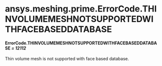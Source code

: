 # ansys.meshing.prime.ErrorCode.THINVOLUMEMESHNOTSUPPORTEDWITHFACEBASEDDATABASE



#### ErrorCode.THINVOLUMEMESHNOTSUPPORTEDWITHFACEBASEDDATABASE *= 12112*

Thin volume mesh is not supported with face based database.

<!-- !! processed by numpydoc !! -->

